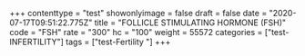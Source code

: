 +++
contenttype = "test"
showonlyimage = false
draft = false
date = "2020-07-17T09:51:22.775Z"
title = "FOLLICLE STIMULATING HORMONE (FSH)"
code = "FSH"
rate = "300"
hc = "100"
weight = 55572
categories = ["test-INFERTILITY"]
tags = ["test-Fertility "]
+++

